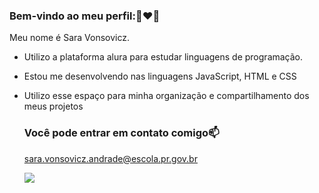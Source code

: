 ### Bem-vindo ao meu perfil:💋❤️‍🔥

Meu nome é Sara Vonsovicz.

- Utilizo a plataforma alura para estudar linguagens de programação.
- Estou me desenvolvendo nas linguagens JavaScript, HTML e CSS
- Utilizo esse espaço para minha organização e compartilhamento dos meus projetos

  ### Você pode entrar em contato comigo📫
  sara.vonsovicz.andrade@escola.pr.gov.br

  ![](https://media.tenor.com/HJ8Nxo6FkI0AAAAC/broncos-hello.gif)
